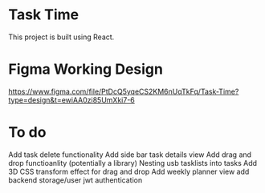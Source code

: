 # Task Time

This project is built using React.

# Figma Working Design
https://www.figma.com/file/PtDcQ5yqeCS2KM6nUqTkFq/Task-Time?type=design&t=ewiAA0zi85UmXki7-6

# To do
Add task delete functionality
Add side bar task details view
Add drag and drop functioanlity (potentially a library)
Nesting usb tasklists into tasks
Add 3D CSS transform effect for drag and drop
Add weekly planner view
add backend storage/user jwt authentication

